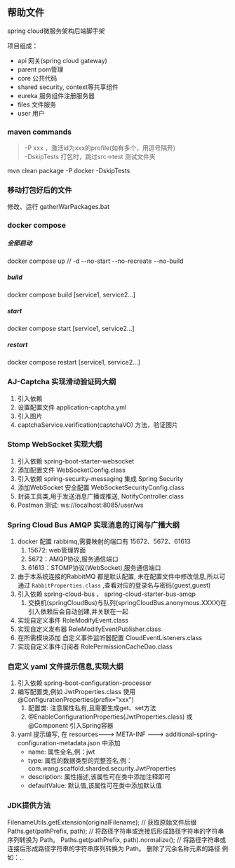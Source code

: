 ## 帮助文件

spring cloud微服务架构后端脚手架

项目组成：
* api 网关(spring cloud gateway)
* parent pom管理
* core 公共代码
* shared security, context等共享组件
* eureka 服务组件注册服务器
* files 文件服务
* user 用户

### maven commands
> -P xxx ，激活id为xxx的profile(如有多个，用逗号隔开) <br>
> -DskipTests 打包时，跳过src->test 测试文件夹

mvn clean package -P docker -DskipTests

### 移动打包好后的文件
修改、运行 gatherWarPackages.bat

### docker compose
##### 全部启动
docker compose up // -d --no-start --no-recreate --no-build
##### build
docker compose build [service1, service2...]
##### start
docker compose start [service1, service2...]
##### restart
docker compose restart [service1, service2...]


### AJ-Captcha 实现滑动验证码大纲
1. 引入依赖
2. 设置配置文件 application-captcha.yml
3. 引入图片
4. captchaService.verification(captchaVO) 方法，验证图片

### Stomp WebSocket 实现大纲
1. 引入依赖 spring-boot-starter-websocket
2. 添加配置文件 WebSocketConfig.class
3. 引入依赖 spring-security-messaging 集成 Spring Security
4. 添加WebSocket 安全配置 WebSocketSecurityConfig.class
5. 封装工具类,用于发送消息广播或推送, NotifyController.class
6. Postman 测试: ws://localhost:8085/user/ws


### Spring Cloud Bus AMQP 实现消息的订阅与广播大纲
1. docker 配置 rabbimq,需要映射的端口有 15672、5672、61613
   1. 15672: web管理界面
   2. 5672：AMQP协议,服务通信端口
   3. 61613：STOMP协议(WebSocket),服务通信端口
2. 由于本系统连接的RabbitMQ 都是默认配置, 未在配置文件中修改信息,所以可通过 `RabbitProperties.class` ,查看对应的登录名与密码(guest,guest)
3. 引入依赖 spring-cloud-bus 、 spring-cloud-starter-bus-amqp
   1. 交换机(springCloudBus)与队列(springCloudBus.anonymous.XXXX)在引入依赖后会自动创建,并关联在一起
4. 实现自定义事件 RoleModifyEvent.class
5. 实现自定义发布器 RoleModifyEventPublisher.class
6. 在所需模块添加 自定义事件监听器配置 CloudEventListeners.class
7. 实现自定义事件订阅者 RolePermissionCacheDao.class


### 自定义 yaml 文件提示信息,实现大纲
1. 引入依赖 spring-boot-configuration-processor
2. 编写配置类,例如 JwtProperties.class 使用 @ConfigurationProperties(prefix="xxx")
   1. 配置类: 注意属性私有,且需要生成get、set方法
   2. @EnableConfigurationProperties(JwtProperties.class) 或 @Component 引入Spring容器
3. yaml 提示编写, 在 resources---> META-INF ---> additional-spring-configuration-metadata.json 中添加
   - name: 属性全名,例：jwt
   - type: 属性的数据类型的完整签名,例：com.wang.scaffold.sharded.security.JwtProperties
   - description: 属性描述,该属性可在类中添加注释即可
   - defaultValue: 默认值,该属性可在类中添加默认值

### JDK提供方法
FilenameUtils.getExtension(originalFilename); // 获取原始文件后缀
Paths.get(pathPrefix, path); // 将路径字符串或连接后形成路径字符串的字符串序列转换为 Path。
Paths.get(pathPrefix, path).normalize(); // 将路径字符串或连接后形成路径字符串的字符串序列转换为 Path。 删除了冗余名称元素的路径 例如：..
